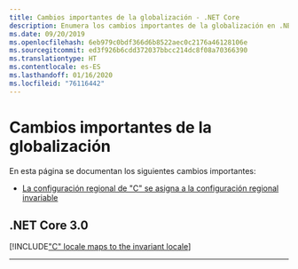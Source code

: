 ```yaml
---
title: Cambios importantes de la globalización - .NET Core
description: Enumera los cambios importantes de la globalización en .NET Core.
ms.date: 09/20/2019
ms.openlocfilehash: 6eb979c0bdf366d6b8522aec0c2176a46128106e
ms.sourcegitcommit: ed3f926b6cdd372037bbcc214dc8f08a70366390
ms.translationtype: HT
ms.contentlocale: es-ES
ms.lasthandoff: 01/16/2020
ms.locfileid: "76116442"
---
```

# <a name="globalization-breaking-changes"></a>Cambios importantes de la globalización

En esta página se documentan los siguientes cambios importantes:

- [La configuración regional de "C" se asigna a la configuración regional invariable](#c-locale-maps-to-the-invariant-locale)

## <a name="net-core-30"></a>.NET Core 3.0

[!INCLUDE["C" locale maps to the invariant locale](~/includes/core-changes/globalization/3.0/c-locale-maps-to-invariant-locale.md)]

***
